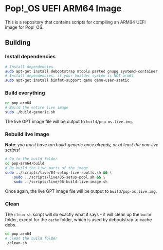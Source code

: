# Pop!_OS UEFI ARM64 Image

This is a repository that contains scripts for compiling an ARM64 UEFI image for Pop!_OS.


## Building


### Install dependencies

```sh
# Install dependencies
sudo apt-get install debootstrap mtools parted gnupg systemd-container eatmydata rsync git squashfs-tools
# Install dependencies, if your builder system is NOT arm64
sudo apt-get install binfmt-support qemu qemu-user-static
```

### Build everything

```sh
cd pop-arm64
# Build the entire live image
sudo ./build-generic.sh
```

The live GPT image file will be output to `build/pop-os.live.img`.

### Rebuild live image

**Note**: _you must have ran build-generic once already, or at least the non-live scripts!_

```sh
# Go to the build folder
cd pop-arm64/build
# Re-build the live parts of the image
sudo ../scripts/live/04-setup-live-rootfs.sh && \
	sudo ../scripts/live/05-setup-pool.sh && \
	sudo ../scripts/live/06-build-live-image.sh
```

Once again, the live GPT image file will be output to `build/pop-os.live.img`.

### Clean

The `clean.sh` script will do exactly what it says - it will clean up the `build` folder, except for the `cache` folder, which is used by debootstrap to cache debs.

```sh
cd pop-arm64
# Clean the build folder
./clean.sh
```

